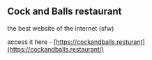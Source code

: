 ## Cock and Balls restaurant

the best website of the internet (sfw)

access it here - [https://cockandballs.resturant](https://cockandballs.restaurant/)
